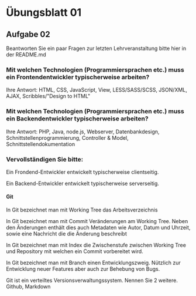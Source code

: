 # Übungsblatt 01

## Aufgabe 02

Beantworten Sie ein paar Fragen zur letzten Lehrveranstaltung bitte hier in der README.md

### Mit welchen Technologien (Programmiersprachen etc.) muss ein Frontendentwickler typischerweise arbeiten?

Ihre Antwort: HTML, CSS, JavaScript, View, LESS/SASS/SCSS, JSON/XML, AJAX, Scribbles/"Design to HTML"

### Mit welchen Technologien (Programmiersprachen etc.) muss ein Backendentwickler typischerweise arbeiten?

Ihre Antwort: PHP, Java, node.js, Webserver, Datenbankdesign, Schnittstellenprogrammierung, Controller & Model,
Schnittstellendokumentation

### Vervollständigen Sie bitte:

Ein Frondend-Entwickler entwickelt typischerweise clientseitig.

Ein Backend-Entwickler entwickelt typischerweise serverseitig.

#### Git

In Git bezeichnet man mit Working Tree das Arbeitsverzeichnis

In Git bezeichnet man mit Commit Veränderungen am Working Tree. Neben den Änderungen enthält dies auch Metadaten wie Autor, Datum und Uhrzeit, sowie eine Nachricht die die Änderung beschreibt

In Git bezeichnet man mit Index die Zwischenstufe zwischen Working Tree und Repository mit welchen ein Commit vorbereitet wird.

In Git bezeichnet man mit Branch einen Entwicklungszweig. Nützlich zur Entwicklung neuer Features aber auch zur Behebung von Bugs.

Git ist ein verteiltes Versionsverwaltungssystem. Nennen Sie 2 weitere. Github, Markdown

